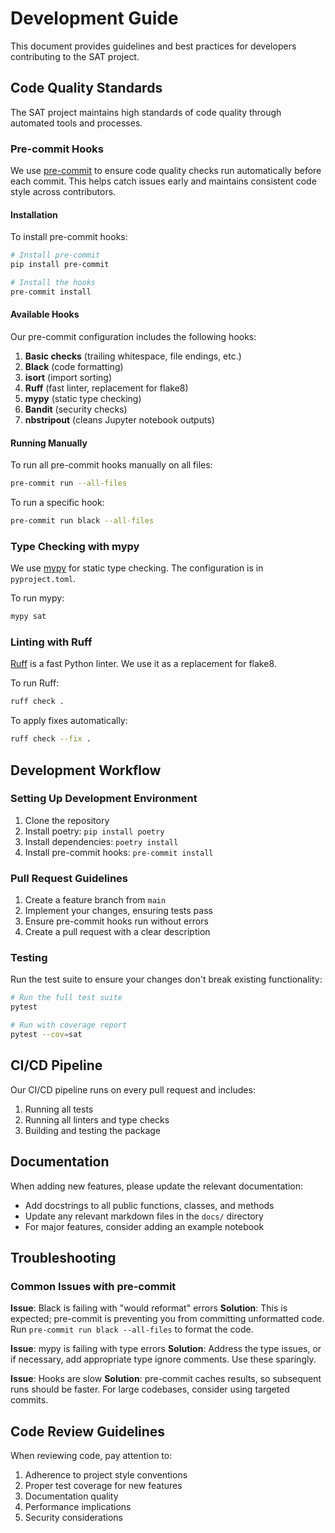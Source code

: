 # Development Guide

This document provides guidelines and best practices for developers contributing to the SAT project.

## Code Quality Standards

The SAT project maintains high standards of code quality through automated tools and processes.

### Pre-commit Hooks

We use [pre-commit](https://pre-commit.com/) to ensure code quality checks run automatically before each commit. This helps catch issues early and maintains consistent code style across contributors.

#### Installation

To install pre-commit hooks:

```bash
# Install pre-commit
pip install pre-commit

# Install the hooks
pre-commit install
```

#### Available Hooks

Our pre-commit configuration includes the following hooks:

1. **Basic checks** (trailing whitespace, file endings, etc.)
2. **Black** (code formatting)
3. **isort** (import sorting)
4. **Ruff** (fast linter, replacement for flake8)
5. **mypy** (static type checking)
6. **Bandit** (security checks)
7. **nbstripout** (cleans Jupyter notebook outputs)

#### Running Manually

To run all pre-commit hooks manually on all files:

```bash
pre-commit run --all-files
```

To run a specific hook:

```bash
pre-commit run black --all-files
```

### Type Checking with mypy

We use [mypy](https://mypy.readthedocs.io/) for static type checking. The configuration is in `pyproject.toml`.

To run mypy:

```bash
mypy sat
```

### Linting with Ruff

[Ruff](https://github.com/charliermarsh/ruff) is a fast Python linter. We use it as a replacement for flake8.

To run Ruff:

```bash
ruff check .
```

To apply fixes automatically:

```bash
ruff check --fix .
```

## Development Workflow

### Setting Up Development Environment

1. Clone the repository
2. Install poetry: `pip install poetry`
3. Install dependencies: `poetry install`
4. Install pre-commit hooks: `pre-commit install`

### Pull Request Guidelines

1. Create a feature branch from `main`
2. Implement your changes, ensuring tests pass
3. Ensure pre-commit hooks run without errors
4. Create a pull request with a clear description

### Testing

Run the test suite to ensure your changes don't break existing functionality:

```bash
# Run the full test suite
pytest

# Run with coverage report
pytest --cov=sat
```

## CI/CD Pipeline

Our CI/CD pipeline runs on every pull request and includes:

1. Running all tests
2. Running all linters and type checks
3. Building and testing the package

## Documentation

When adding new features, please update the relevant documentation:

- Add docstrings to all public functions, classes, and methods
- Update any relevant markdown files in the `docs/` directory
- For major features, consider adding an example notebook

## Troubleshooting

### Common Issues with pre-commit

**Issue**: Black is failing with "would reformat" errors
**Solution**: This is expected; pre-commit is preventing you from committing unformatted code. Run `pre-commit run black --all-files` to format the code.

**Issue**: mypy is failing with type errors
**Solution**: Address the type issues, or if necessary, add appropriate type ignore comments. Use these sparingly.

**Issue**: Hooks are slow
**Solution**: pre-commit caches results, so subsequent runs should be faster. For large codebases, consider using targeted commits.

## Code Review Guidelines

When reviewing code, pay attention to:

1. Adherence to project style conventions
2. Proper test coverage for new features
3. Documentation quality
4. Performance implications
5. Security considerations
